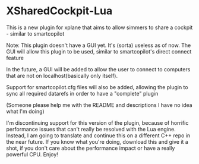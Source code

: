 # XSharedCockpit-Lua
This is a new plugin for xplane that aims to allow simmers to share a cockpit - similar to smartcopilot

Note: This plugin doesn't have a GUI yet. It's (sorta) useless as of now. The GUI will allow this plugin to be used, similar to smartcopilot's direct connect feature

In the future, a GUI will be added to allow the user to connect to computers that are not on localhost(basically only itself). 

Support for smartcopilot.cfg files will also be added, allowing the plugin to sync all required datarefs in order to have a "complete" plugin

(Someone please help me with the README and descriptions I have no idea what I'm doing)

I'm discontinuing support for this version of the plugin, because of horrific performance issues that can't really be resolved with the Lua engine. Instead, I am going to translate and continue this on a different C++ repo in the near future. If you know what you're doing, download this and give it a shot, if you don't care about the performance impact or have a really powerful CPU. Enjoy!
